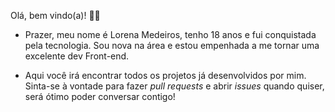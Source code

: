   Olá, bem vindo(a)! 👋🏻

- Prazer, meu nome é Lorena Medeiros, tenho 18 anos e fui conquistada pela tecnologia. Sou nova na área e estou empenhada a me tornar uma excelente dev Front-end.

- Aqui você irá encontrar todos os projetos já desenvolvidos por mim. Sinta-se à vontade para fazer _pull requests_ e abrir _issues_ quando quiser, será ótimo poder conversar contigo!


<!---
lorenamsilva/lorenamsilva is a ✨ special ✨ repository because its `README.md` (this file) appears on your GitHub profile.
You can click the Preview link to take a look at your changes.
--->
